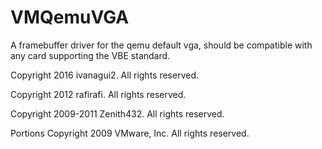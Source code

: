 # VMQemuVGA

A framebuffer driver for the qemu default vga, should be compatible with any card supporting the VBE standard.

Copyright 2016 ivanagui2. All rights reserved.

Copyright 2012 rafirafi. All rights reserved.

Copyright 2009-2011 Zenith432. All rights reserved.

Portions Copyright 2009 VMware, Inc.  All rights reserved.
